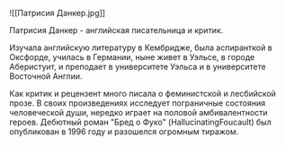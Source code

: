 ![[Патрисия Данкер.jpg]]

Патрисия Данкер - английская писательница и критик.

Изучала английскую литературу в Кембридже, была аспиранткой в Оксфорде, училась в Германии, ныне живет в Уэльсе, в городе Аберистуит, и преподает в университете Уэльса и в университете Восточной Англии.

Как критик и рецензент много писала о феминистской и лесбийской прозе. В своих произведениях исследует пограничные состояния человеческой души, нередко играет на половой амбивалентности героев. Дебютный роман "Бред о Фуко" (HallucinatingFoucault) был опубликован в 1996 году и разошелся огромным тиражом.